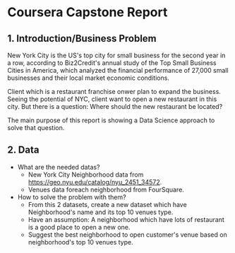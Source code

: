 # Coursera Capstone Report
## 1. Introduction/Business Problem
New York City is the US's top city for small business for the second year in a row, according to Biz2Credit's annual study of the Top Small Business Cities in America, which analyzed the financial performance of 27,000 small businesses and their local market economic conditions.

Client which is a restaurant franchise onwer plan to expand the business. Seeing the potential of NYC, client want to open a new restaurant in this city. But there is a question: Where should the new restaurant be located?

The main purpose of this report is showing a Data Science approach to solve that question.
## 2. Data
* What are the needed datas?
  * New York City Neighborhood data from https://geo.nyu.edu/catalog/nyu_2451_34572.
  * Venues data foreach neighborhood from FourSquare.
* How to solve the problem with them?
  * From this 2 datasets, create a new dataset which have Neighborhood's name and its top 10 venues type.
  * Have an assumption: A neighborhood which have lots of restaurant is a good place to open a new one.
  * Suggest the best neighborhood to open customer's venue based on neighborhood's top 10 venues type.
